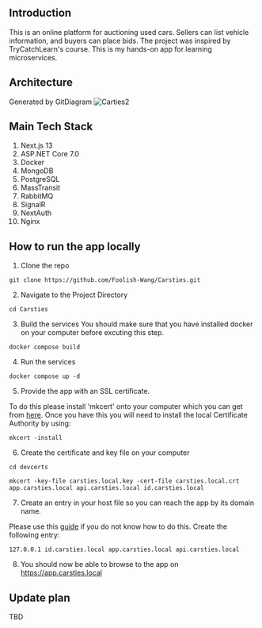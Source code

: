 ## Introduction

This is an online platform for auctioning used cars. Sellers can list vehicle information, and buyers can place bids. The project was inspired by TryCatchLearn's course. This is my hands-on app for learning microservices.

## Architecture

Generated by GitDiagram
![Carties2](https://github.com/user-attachments/assets/0e56db04-26e7-449a-814b-bad7cef70ff5)

## Main Tech Stack

1. Next.js 13
2. ASP.NET Core 7.0
3. Docker
4. MongoDB
5. PostgreSQL
6. MassTransit
7. RabbitMQ
8. SignalR
9. NextAuth
10. Nginx

## How to run the app locally

1. Clone the repo

```shell
git clone https://github.com/Foolish-Wang/Carsties.git
```

2. Navigate to the Project Directory

```shell
cd Carsties
```

3. Build the services
   You should make sure that you have installed docker on your computer before excuting this step.

```shell
docker compose build
```

4. Run the services

```shell
docker compose up -d
```

5. Provide the app with an SSL certificate.

To do this please install 'mkcert' onto your computer which you can get from [here](https://github.com/FiloSottile/mkcert). Once you have this you will need to install the local Certificate Authority by using:

```
mkcert -install
```

6. Create the certificate and key file on your computer

```shell
cd devcerts

mkcert -key-file carsties.local.key -cert-file carsties.local.crt app.carsties.local api.carsties.local id.carsties.local
```

7. Create an entry in your host file so you can reach the app by its domain name.

Please use this [guide](https://www.hostinger.com/tutorials/how-to-edit-hosts-file) if you do not know how to do this. Create the following entry:

```shell
127.0.0.1 id.carsties.local app.carsties.local api.carsties.local
```

8. You should now be able to browse to the app on https://app.carsties.local

## Update plan

TBD

